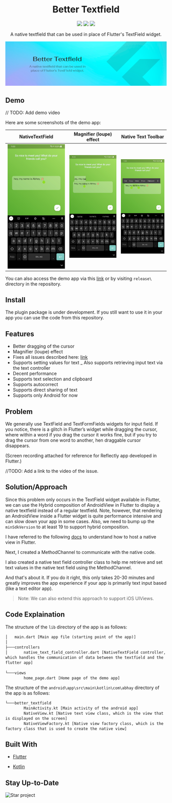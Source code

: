 <h1 align="center">
Better Textfield
</h1>
<p align="center">
<a href="https://flutter.dev/"><img src="https://img.shields.io/badge/Flutter-v2.8.0-blue?logo=flutter"></a>
<a href="https://github.com/LiquidatorCoder/better_textfield"><img src="https://img.shields.io/github/v/release/LiquidatorCoder/better_textfield.svg?style=flat&logo=github&colorB=green&label=release"></a>
<a href="https://github.com/LiquidatorCoder/better_textfield"><img src="https://img.shields.io/github/stars/LiquidatorCoder/better_textfield.svg?style=flat&logo=github&colorB=deeppink&label=stars"></a>
</p>
<p align="center">A native textfield that can be used in place of Flutter's TextField widget.</p>

![Better Textfield -A native textfield that can be used in place of Flutter's TextField widget.](doc/header.png)

## Demo

// TODO: Add demo video

Here are some screenshots of the demo app:

| NativeTextField 	| Magnifier (loupe) effect	| Native Text Toolbar 	|
|--------------	|--------------	|--------------	|
|  ![NativeTextField](doc/1.jpg) | ![Magnifier (loupe) effect](doc/2.jpg) 	| ![Native Text Toolbar](doc/3.jpg)  	|

You can also access the demo app via this [link](https://github.com/LiquidatorCoder/better_textfield/releases) or by visiting `release\` directory in the repository.
## Install
The plugin package is under development.
If you still want to use it in your app you can use the code from this repository.

## Features

- Better dragging of the cursor
- Magnifier (loupe) effect
- Fixes all issues described here: [link](https://pastebin.com/iqnjMa1m)
- Supports setting values for text
_ Also supports retrieving input text via the text controller
- Decent performance
- Supports text selection and clipboard
- Supports autocorrect
- Supports direct sharing of text
- Supports only Android for now

## Problem
We generally use TextField and TextFormFields widgets for input field. If you notice, there is a glitch in Flutter’s widget while dragging the cursor, where within a word if you drag the cursor it works fine, but if you try to drag the cursor from one word to another, hen draggable cursor disappears.

(Screen recording attached for reference for Reflectly app developed in Flutter.)

//TODO: Add a link to the video of the issue.

## Solution/Approach
Since this problem only occurs in the TextField widget available in Flutter, we can use the Hybrid composition of AndroidView in Flutter to display a native textfield instead of a regular textfield.
Note, however, that rendering an AndroidView inside a Flutter widget is quite performance intensive and can slow down your app in some cases.
Also, we need to bump up the `minSdkVersion` to at least 19 to support hybrid composition.

I have referred to the following [docs](https://docs.flutter.dev/development/platform-integration/platform-views) to understand how to host a native view in Flutter.

Next, I created a MethodChannel to communicate with the native code.

I also created a native text field controller class to help me retrieve and set text values in the native text field using the MethodChannel.

And that's about it. If you do it right, this only takes 20-30 minutes and greatly improves the app experience if your app is primarily text input based (like a text editor app).

>Note: We can also extend this approach to support iOS UIViews.


## Code Explaination

The structure of the `lib` directory of the app is as follows:

```
│   main.dart [Main app file (starting point of the app)]
│   
├───controllers
│       native_text_field_controller.dart [NativeTextField controller, which handles the communication of data between the textfield and the flutter app]
      
└───views
        home_page.dart [Home page of the demo app]

```

The structure of the `android\app\src\main\kotlin\com\abhay` directory of the app is as follows:

```
└───better_textfield
        MainActivity.kt [Main activity of the android app]
        NativeView.kt [Native text view class, which is the view that is displayed on the screen]
        NativeViewFactory.kt [Native view factory class, which is the factory class that is used to create the native view]

```
## Built With

* [Flutter](https://flutter.dev/)

* [Kotlin](https://kotlinlang.org/)

## Stay Up-to-Date

<img src="https://github.com/AppFlowy-IO/appflowy/blob/main/doc/imgs/howtostar.gif" alt="Star project" width="700px" />